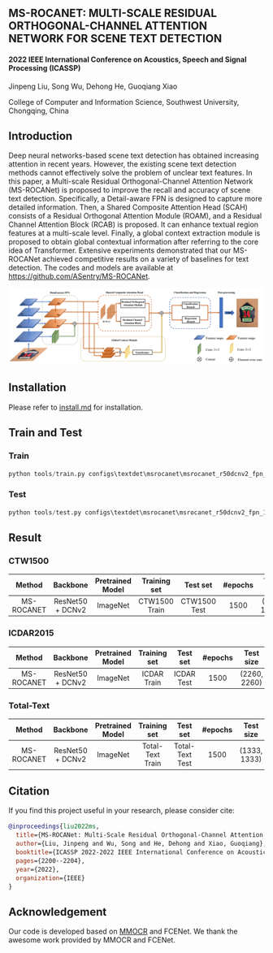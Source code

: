 ## MS-ROCANET: MULTI-SCALE RESIDUAL ORTHOGONAL-CHANNEL ATTENTION NETWORK FOR SCENE TEXT DETECTION

#### 2022 IEEE International Conference on Acoustics, Speech and Signal Processing (ICASSP)

Jinpeng Liu, Song Wu, Dehong He, Guoqiang Xiao

College of Computer and Information Science, Southwest University, Chongqing, China


## Introduction

Deep neural networks-based scene text detection has obtained increasing attention in recent years. However, the existing scene text detection methods cannot effectively solve the problem of unclear text features. In this paper, a Multi-scale Residual Orthogonal-Channel Attention Network (MS-ROCANet) is proposed to improve the recall and accuracy of scene text detection. Specifically, a Detail-aware FPN is designed to capture more detailed information. Then, a Shared Composite Attention Head (SCAH) consists of a Residual Orthogonal Attention Module (ROAM), and a Residual Channel Attention Block (RCAB) is proposed. It can enhance textual region features at a multi-scale level. Finally, a global context extraction module is proposed to obtain global contextual information after referring to the core idea of Transformer. Extensive experiments demonstrated that our MS-ROCANet achieved competitive results on a variety of baselines for text detection. The codes and models are available at https://github.com/ASentry/MS-ROCANet.

<div align="left">
  <img src="resources/flowchart.png"/>
</div>


## Installation

Please refer to [install.md](docs/install.md) for installation.

## Train and Test

### Train

```python
python tools/train.py configs\textdet\msrocanet\msrocanet_r50dcnv2_fpn_1500e_ctw1500.py --work-dir work-dirs/msrocanet/ctw1500 --gpus 1 
```

### Test

```python
python tools/test.py configs\textdet\msrocanet\msrocanet_r50dcnv2_fpn_1500e_ctw1500.py ${CHECKPOINT_FILE} --eval hmean-iou --show-dir result/ctw1500
```

## Result

### CTW1500

|   Method   | Backbone         | Pretrained Model | Training set  |   Test set   | #epochs | Test size   | Recall | Precision | Hmean | model |
| :----:| :----: | :----: | :----:| :----:| :----:| :----:| :----:| :----:| :----:| :----:|
| MS-ROCANET | ResNet50 + DCNv2 | ImageNet | CTW1500 Train | CTW1500 Test | 1500 | (736, 1080) | 0.834 | 0.882 | 0.857 |  [model](https://pan.baidu.com/s/1BNeqyHv56ydqmwjboYvq-Q<br/>提取码：t8nb)|

### ICDAR2015

|   Method   | Backbone         | Pretrained Model | Training set  |   Test set   | #epochs | Test size   | Recall | Precision | Hmean |
| :----:| :----: | :----: | :----:| :----:| :----:| :----:| :----:| :----:| :----:|
| MS-ROCANET | ResNet50 + DCNv2 | ImageNet | ICDAR Train | ICDAR Test | 1500 | (2260, 2260) | 0.832 | 0.898 | 0.864 |

### Total-Text

|   Method   | Backbone         | Pretrained Model | Training set  |   Test set   | #epochs | Test size   | Recall | Precision | Hmean |
| :----:| :----: | :----: | :----:| :----:| :----:| :----:| :----:| :----:| :----:|
| MS-ROCANET | ResNet50 + DCNv2 | ImageNet | Total-Text Train | Total-Text Test | 1500 | (1333, 1333) | 0.833 | 0.856 | 0.845 |

## Citation

If you find this project useful in your research, please consider cite:

```bibtex
@inproceedings{liu2022ms,
  title={MS-ROCANet: Multi-Scale Residual Orthogonal-Channel Attention Network for Scene Text Detection},
  author={Liu, Jinpeng and Wu, Song and He, Dehong and Xiao, Guoqiang},
  booktitle={ICASSP 2022-2022 IEEE International Conference on Acoustics, Speech and Signal Processing (ICASSP)},
  pages={2200--2204},
  year={2022},
  organization={IEEE}
}
```

## Acknowledgement

Our code is developed based on [MMOCR](https://github.com/open-mmlab/mmocr) and FCENet. We thank the awesome work provided by MMOCR and FCENet.
